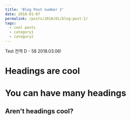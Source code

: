 ```yaml
---
title: 'Blog Post number 2'
date: 2018-01-07
permalink: /posts/2018/01/blog-post-2/
tags:
  - cool posts
  - category1
  - category2
---
```


Test 
전역 D - 58
2018.03.06!

Headings are cool
======

You can have many headings
======

Aren't headings cool?
------
